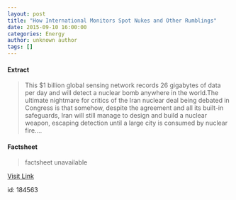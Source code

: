 ```yaml
---
layout: post
title: "How International Monitors Spot Nukes and Other Rumblings"
date: 2015-09-10 16:00:00
categories: Energy
author: unknown author
tags: []
---
```



#### Extract
>This $1 billion global sensing network records 26 gigabytes of data per day and will detect a nuclear bomb anywhere in the world.The ultimate nightmare for critics of the Iran nuclear deal being debated in Congress is that somehow, despite the agreement and all its built-in safeguards, Iran will still manage to design and build a nuclear weapon, escaping detection until a large city is consumed by nuclear fire....

#### Factsheet
>factsheet unavailable

[Visit Link](http://www.technologyreview.com/news/541141/how-international-monitors-spot-nukes-and-other-rumblings/)

id:  184563
